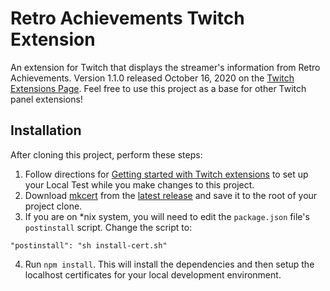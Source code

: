 # Retro Achievements Twitch Extension

An extension for Twitch that displays the streamer's information from Retro Achievements.
Version 1.1.0 released October 16, 2020 on the [Twitch Extensions Page](https://dashboard.twitch.tv/extensions/h2bgu1pjhgehu4zrf4fc02cnastgri-1.1.0).
Feel free to use this project as a base for other Twitch panel extensions!

## Installation

After cloning this project, perform these steps:

1. Follow directions for [Getting started with Twitch extensions](https://dev.twitch.tv/docs/extensions) to set up your Local Test while you make changes to this project.
2. Download [mkcert](https://github.com/FiloSottile/mkcert) from the [latest release](https://github.com/FiloSottile/mkcert/releases/tag/v1.4.1) and save it to the root of your project clone.
3. If you are on \*nix system, you will need to edit the `package.json` file's `postinstall` script. Change the script to:

```
"postinstall": "sh install-cert.sh"
```

4. Run `npm install`. This will install the dependencies and then setup the localhost certificates for your local development environment.
